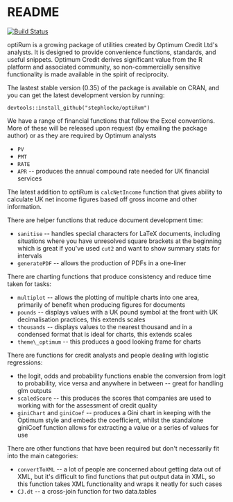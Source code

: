README
========================================================

[![Build Status](https://travis-ci.org/stephlocke/optiRum.png?branch=master)](https://travis-ci.org/stephlocke/optiRum)

optiRum is a growing package of utilities created by Optimum Credit Ltd's analysts.  It is designed to provide convenience functions, standards, and useful snippets.  Optimum Credit derives significant value from the R platform and associated community, so non-commercially sensitive functionality is made available in the spirit of reciprocity.

The lastest stable version (0.35) of the package is available on CRAN, and you can get the latest development version by running:
```{r}
devtools::install_github("stephlocke/optiRum")
```


We have a range of financial functions that follow the Excel conventions.  More of these will be released upon request (by emailing the package author) or as they are required by Optimum analysts

* `PV`
* `PMT`
* `RATE`
* `APR` -- produces the annual compound rate needed for UK financial services

The latest addition to optiRum is `calcNetIncome` function that gives ability to calculate UK net income figures based off gross income and other information.

There are helper functions that reduce document development time:

* `sanitise` -- handles special characters for LaTeX documents, including situations where you have unresolved square brackets at the beginning which is great if you've used `cut2` and want to show summary stats for intervals
* `generatePDF` -- allows the production of PDFs in a one-liner

There are charting functions that produce consistency and reduce time taken for tasks:

* `multiplot` -- allows the plotting of multiple charts into one area, primarily of benefit when producing figures for documents
* `pounds` -- displays values with a UK pound symbol at the front with UK decimalisation practices, this extends scales
* `thousands` -- displays values to the nearest thousand and in a condensed format that is ideal for charts, this extends scales
* `theme\_optimum` -- this produces a good looking frame for charts

There are functions for credit analysts and people dealing with logistic regressions:

* the logit, odds and probability functions enable the conversion from logit to probability, vice versa and anywhere in between -- great for handling glm outputs
* `scaledScore` -- this produces the scores that companies are used to working with for the assessment of credit quality
* `giniChart` and `giniCoef` -- produces a Gini chart in keeping with the Optimum style and embeds the coefficient, whilst the standalone giniCoef function allows for extracting a value or a series of values for use

There are other functions that have been required but don't necessarily fit into the main categories:

* `convertToXML` -- a lot of people are concerned about getting data out of XML, but it's difficult to find functions that put output data in XML, so this function takes XML functionality and wraps it neatly for such cases
* `CJ.dt` -- a cross-join function for two data.tables
